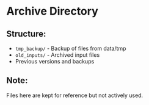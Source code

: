 # Archive Directory

## Structure:
- `tmp_backup/` - Backup of files from data/tmp
- `old_inputs/` - Archived input files
- Previous versions and backups

## Note:
Files here are kept for reference but not actively used.
